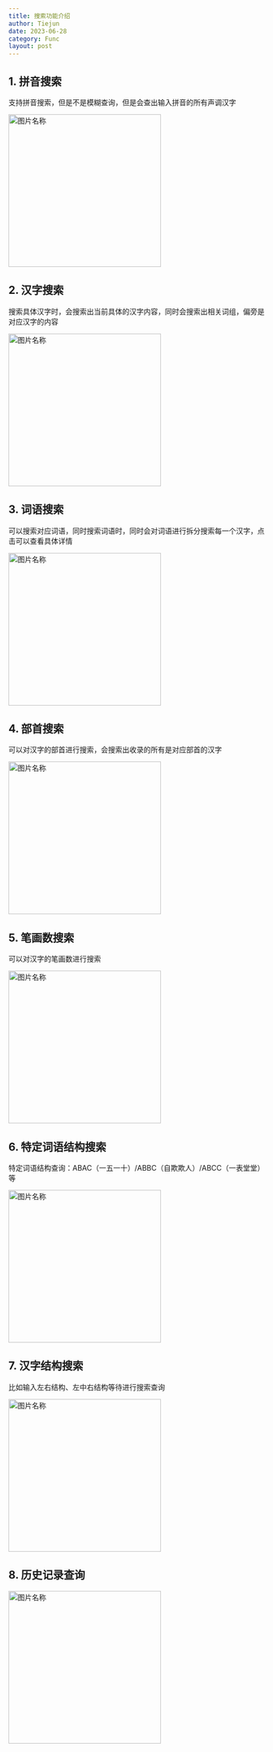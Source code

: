 ```yaml
---
title: 搜索功能介绍
author: Tiejun
date: 2023-06-28
category: Func
layout: post
---
```


## 1. 拼音搜索
支持拼音搜索，但是不是模糊查询，但是会查出输入拼音的所有声调汉字

<img alt="图片名称" height="auto" src="E:\github\hanzi-fun.github.io\img\搜索-拼音.webp" width="300"/>

## 2. 汉字搜索
搜索具体汉字时，会搜索出当前具体的汉字内容，同时会搜索出相关词组，偏旁是对应汉字的内容

<img alt="图片名称" height="auto" src="E:\github\hanzi-fun.github.io\img\搜索-汉字.webp" width="300"/>

## 3. 词语搜索
可以搜索对应词语，同时搜索词语时，同时会对词语进行拆分搜索每一个汉字，点击可以查看具体详情

<img alt="图片名称" height="auto" src="E:\github\hanzi-fun.github.io\img\搜索-词语.webp" width="300"/>

## 4. 部首搜索
可以对汉字的部首进行搜索，会搜索出收录的所有是对应部首的汉字

<img alt="图片名称" height="auto" src="E:\github\hanzi-fun.github.io\img\搜索-偏旁部首.webp" width="300"/>

## 5. 笔画数搜索
可以对汉字的笔画数进行搜索

<img alt="图片名称" height="auto" src="E:\github\hanzi-fun.github.io\img\搜索-笔画.webp" width="300"/>

## 6. 特定词语结构搜索
特定词语结构查询：ABAC（一五一十）/ABBC（自欺欺人）/ABCC（一表堂堂）等

<img alt="图片名称" height="auto" src="E:\github\hanzi-fun.github.io\img\搜索-词语结构.webp" width="300"/>

## 7. 汉字结构搜索
比如输入左右结构、左中右结构等待进行搜索查询

<img alt="图片名称" height="auto" src="E:\github\hanzi-fun.github.io\img\搜索-拼音.webp" width="300"/>

## 8. 历史记录查询
<img alt="图片名称" height="auto" src="E:\github\hanzi-fun.github.io\img\搜索界面.webp" width="300"/>